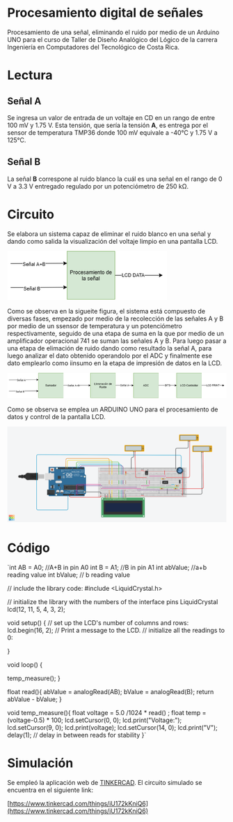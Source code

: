 # Procesamiento digital de señales
Procesamiento de una señal, eliminando el ruido por medio de un Arduino UNO para el curso de Taller de Diseño Analógico del Lógico  de la carrera Ingeniería en Computadores del Tecnológico de Costa Rica.

# Lectura
## Señal A
Se ingresa un valor de entrada de un voltaje en CD en un rango de entre 100 mV y 1.75 V. Esta tensión, que sería la tensión **A**, es entrega por el sensor de temperatura TMP36 donde 100 mV equivale a -40°C y 1.75 V a 125°C.
## Señal B
La señal **B** correspone al ruido blanco la cuál es una señal en el rango de 0 V a 3.3 V entregado regulado por un potenciómetro de 250 kΩ.


# Circuito 
Se elabora un sistema capaz de eliminar el ruido blanco en una señal y dando como salida la visualización del voltaje limpio en una pantalla LCD.

![Circuito](https://github.com/geraldvm/analog_signal_analyze/blob/main/images/level1.png)

Como se observa en la sigueite figura, el sistema está compuesto de diversas fases, empezado por medio de la recolección de las señales A y B por medio de un ssensor de temperatura y un potenciómetro respectivamente, seguido de una etapa de suma en la que por medio de un amplificador operacional 741 se suman las señales A y B. Para luego pasar a una etapa de elimación de ruido dando como resultado la señal A, para luego analizar el dato obtenido operandolo por el ADC y finalmente ese dato emplearlo como iinsumo en la etapa de impresión de datos en la LCD.

![Circuito](https://github.com/geraldvm/analog_signal_analyze/blob/main/images/level2.png)

Como se observa se emplea un ARDUINO UNO para el procesamiento de datos y control de la pantalla LCD.

![Circuito](https://github.com/geraldvm/analog_signal_analyze/blob/main/images/circuit.png)

# Código
`int AB = A0; //A+B in pin A0
int B = A1;  //B in pin A1
int abValue; //a+b reading value
int bValue;  // b reading value

// include the library code:
#include <LiquidCrystal.h>

// initialize the library with the numbers of the interface pins
LiquidCrystal lcd(12, 11, 5, 4, 3, 2);

void setup() {
  // set up the LCD's number of columns and rows:
  lcd.begin(16, 2);
  // Print a message to the LCD.
  // initialize all the readings to 0:

}

void loop() {

  temp_measure();
}
 
float read(){
  abValue = analogRead(AB);
  bValue = analogRead(B);
  return abValue - bValue;
}



void temp_measure(){
  float voltage = 5.0 /1024 * read() ;
  float temp = (voltage-0.5) * 100; 
  lcd.setCursor(0, 0);
  lcd.print("Voltage:");
  lcd.setCursor(9, 0);
  lcd.print(voltage);
  lcd.setCursor(14, 0);
  lcd.print("V");
  delay(1);        // delay in between reads for stability
}`

# Simulación
Se empleó la aplicación web de [TINKERCAD](https://www.tinkercad.com/). El circuito simulado se encuentra en el siguiente link:

[https://www.tinkercad.com/things/iU172kKniQ6](https://www.tinkercad.com/things/iU172kKniQ6)

